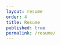 ```yaml
---
layout: resume
order: 4
title: Resume
published: true
permalink: /resume/
---
```


<!-- There is no need to put anything here -->
